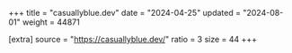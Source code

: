 +++
title = "casuallyblue.dev"
date = "2024-04-25"
updated = "2024-08-01"
weight = 44871

[extra]
source = "https://casuallyblue.dev/"
ratio = 3
size = 44
+++
